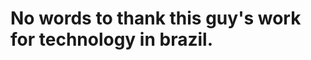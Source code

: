 # No words to thank this guy's work for technology in brazil.
[](https://www.youtube.com/watch?v=S9uPNppGsGo)
